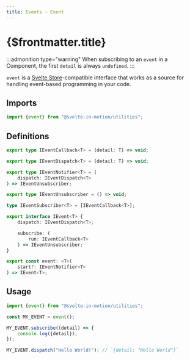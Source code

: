 ```yaml
---
title: Events - Event
---
```


# {$frontmatter.title}

:::admonition type="warning"
When subscribing to an `event` in a Component, the first `detail` is always `undefined`.
:::

`event` is a [Svelte Store](https://svelte.dev/docs#run-time-svelte-store-writable)-compatible interface that works as a source for handling event-based programming in your code.

## Imports

```typescript
import {event} from "@svelte-in-motion/utilities";
```

## Definitions

```typescript
export type IEventCallback<T> = (detail: T) => void;

export type IEventDispatch<T> = (detail: T) => void;

export type IEventNotifier<T> = (
    dispatch: IEventDispatch<T>
) => IEventUnsubscriber;

export type IEventUnsubscriber = () => void;

type IEventSubscriber<T> = [IEventCallback<T>];

export interface IEvent<T> {
    dispatch: IEventDispatch<T>;

    subscribe: (
        run: IEventCallback<T>
    ) => IEventUnsubscriber;
}

export const event: <T>(
    start?: IEventNotifier<T>
) => IEvent<T>;
```

## Usage

```typescript
import {event} from "@svelte-in-motion/utilities";

const MY_EVENT = event();

MY_EVENT.subscribe((detail) => {
    console.log({detail});
});

MY_EVENT.dispatch("Hello World!"); // `{detail: "Hello World"}`
```
